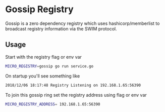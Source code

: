 # Gossip Registry

Gossip is a zero dependency registry which uses hashicorp/memberlist to broadcast registry information via the SWIM protocol. 

## Usage

Start with the registry flag or env var

```bash
MICRO_REGISTRY=gossip go run service.go 
```

On startup you'll see something like

```bash
2018/12/06 18:17:48 Registry Listening on 192.168.1.65:56390
```

To join this gossip ring set the registry address using flag or env var

```bash
MICRO_REGISTRY_ADDRESS= 192.168.1.65:56390                       
```

